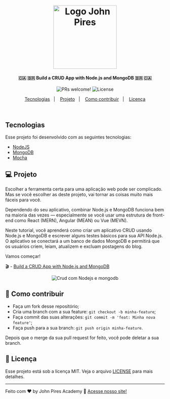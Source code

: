 <h1 align="center">
    <img alt="Logo John Pires" title="#johnpires" src="https://user-images.githubusercontent.com/26515702/131767552-804dece8-a677-4852-9646-39e4095a91bc.png" width="200px" />
</h1>

<h4 align="center">
  🇨🇦 🇧🇷 Build a CRUD App with Node.js and MongoDB 🇧🇷 🇨🇦 
</h4>

<p align="center">

 <img src="https://img.shields.io/static/v1?label=PRs&message=welcome&color=7159c1&labelColor=000000" alt="PRs welcome!" />

  <img alt="License" src="https://img.shields.io/static/v1?label=license&message=MIT&color=7159c1&labelColor=000000">
</p>

<p align="center">
  <a href="#tecnologias">Tecnologias</a>&nbsp;&nbsp;&nbsp;|&nbsp;&nbsp;&nbsp;
  <a href="#-projeto">Projeto</a>&nbsp;&nbsp;&nbsp;|&nbsp;&nbsp;&nbsp;
  <a href="#-como-contribuir">Como contribuir</a>&nbsp;&nbsp;&nbsp;|&nbsp;&nbsp;&nbsp;
  <a href="#memo-licença">Licença</a>
</p>

<br>

## Tecnologias

Esse projeto foi desenvolvido com as seguintes tecnologias:

- [NodeJS]()
- [MongoDB]()
- [Mocha ]()

## 💻 Projeto

Escolher a ferramenta certa para uma aplicação web pode ser complicado. Mas se você escolher as deste projeto, vai tornar as coisas muito mais fáceis para você.

Dependendo do seu aplicativo, combinar Node.js e MongoDB funciona bem na maioria das vezes — especialmente se você usar uma estrutura de front-end como React (MERN), Angular (MEAN) ou Vue (MEVN).

Neste tutorial, você aprenderá como criar um aplicativo CRUD usando Node.js e MongoDB e escrever alguns testes básicos para sua API Node.js. O aplicativo se conectará a um banco de dados MongoDB e permitirá que os usuários criem, leiam, atualizem e excluam postagens do blog.

Vamos começar!
<br>

🎬 - [Build a CRUD App with Node.js and MongoDB ](https://youtu.be/BxB1kfsuYGc)

<p align="center">
 <img src="https://user-images.githubusercontent.com/26515702/185724835-6c189ad5-9403-4283-9d81-ee0994025021.png" alt="Crud com Nodejs e mongodb" />
</p>

## 🤔 Como contribuir

- Faça um fork desse repositório;
- Cria uma branch com a sua feature: `git checkout -b minha-feature`;
- Faça commit das suas alterações: `git commit -m 'feat: Minha nova feature'`;
- Faça push para a sua branch: `git push origin minha-feature`.

Depois que o merge da sua pull request for feito, você pode deletar a sua branch.

## :memo: Licença

Esse projeto está sob a licença MIT. Veja o arquivo [LICENSE](LICENSE.md) para mais detalhes.

---

Feito com ♥ by John Pires Academy :wave: [Acesse nosso site!](https://johnpires.com/)